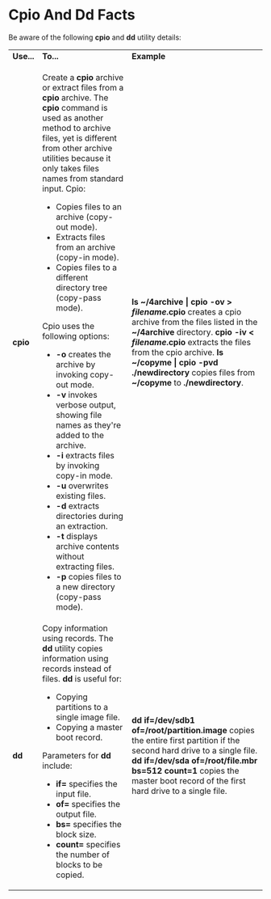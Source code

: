 # Cpio And Dd Facts

Be aware of the following **cpio** and **dd** utility details:

<table>

<tr> <td><b>Use...</b></td> <td><b>To...</b></td> <td><b>Example</b></td>

</tr>

<tr> <td><b>cpio</b></td> <td>

Create a <b>cpio</b> archive or extract files from a <b>cpio</b> archive. The
<b>cpio</b> command is used as another method to archive files, yet is
different from other archive utilities because it only takes files names from
standard input. Cpio:

<ul>

<li>Copies files to an archive (copy-out mode).

</li>

<li>Extracts files from an archive (copy-in mode).

</li>

<li>Copies files to a different directory tree (copy-pass mode).

</li>

</ul>

Cpio uses the following options:

<ul>

<li><b>-o </b>creates the archive by invoking copy-out mode.

</li>

<li><b>-v</b> invokes verbose output, showing file names as they're added to
the archive.

</li>

<li><b>-i</b> extracts files by invoking copy-in mode.

</li>

<li><b>-u</b> overwrites existing files.

</li>

<li><b>-d</b> extracts directories during an extraction.

</li>

<li><b>-t</b> displays archive contents without extracting files.

</li>

<li><b>-p </b>copies files to a new directory (copy-pass mode).

</li>

</ul>



</td> <td><b>ls ~/4archive | cpio -ov > <i>filename</i>.cpio </b> creates a
cpio archive from the files listed in the <b>~/4archive </b> directory.<b>  
cpio -iv < <i>filename</i>.cpio </b>extracts the files from the cpio archive.  
<b>ls ~/copyme | cpio -pvd ./newdirectory </b>copies files from <b>~/copyme
</b>to<b> ./newdirectory</b>. </td>

</tr>

<tr> <td><b>dd</b></td> <td>Copy information using records. The <b>dd</b>
utility copies information using records instead of files. <b>dd</b> is useful
for:

<ul>

<li>Copying partitions to a single image file.

</li>

<li>Copying a master boot record.

</li>

</ul>

Parameters for <b>dd</b> include:

<ul>

<li><b>if=</b> specifies the input file.

</li>

<li><b>of=</b> specifies the output file.

</li>

<li><b>bs=</b> specifies the block size.

</li>

<li><b>count=</b> specifies the number of blocks to be copied.

</li>

</ul> </td> <td><b>dd if=/dev/sdb1 of=/root/partition.image</b> copies the
entire first partition if the second hard drive to a single file. <b>  
dd if=/dev/sda of=/root/file.mbr bs=512 count=1</b> copies the master boot
record of the first hard drive to a single file. </td>

</tr> </table>

